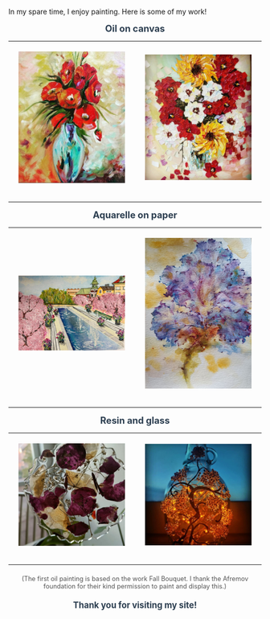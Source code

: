 

In my spare time, I enjoy painting. Here is some of my work!

<div style="text-align: center; font-size: 1.3em; color: #2c3e50; margin-bottom: 10px;">
  <strong>Oil on canvas</strong>
</div>

<table>
  <tr>
    <td style="text-align: center; padding: 20px;">
      <img src="assets/images/IMG_20241020_051207.jpg" alt="Painting 2" style="width: 300px; height: auto;">
      <p></p>
    </td>
    <td style="text-align: center; padding: 20px;">
      <img src="assets/images/IMG-20240929-WA0019.jpg" alt="Painting 6" style="width: 300px; height: auto;">
      <p></p>
    </td>
  </tr>
</table>

<div style="text-align: center; font-size: 1.3em; color: #2c3e50; margin-bottom: 10px;">
  <strong>Aquarelle on paper</strong>
</div>

<table>
  <tr>
    <td style="text-align: center; padding: 20px;">
      <img src="assets/images/IMG_20241020_050851.jpg" alt="Painting 1" style="width: 300px; height: auto; object-fit: cover;">
      <p></p>
    </td>
    <td style="text-align: center; padding: 20px;">
      <img src="assets/images/IMG-20240929-WA0006.jpg" alt="Painting 3" style="width: 300px; height: auto; object-fit: cover;">
      <p></p>
    </td>
  </tr>
</table>

<div style="text-align: center; font-size: 1.3em; color: #2c3e50; margin-bottom: 10px;">
  <strong>Resin and glass</strong>
</div>

<table>
  <tr>
    <td style="text-align: center; padding: 20px;">
      <img src="assets/images/IMG-20240929-WA0014.jpg" alt="Painting 4" style="width: 300px; height: auto;">
      <p></p>
    </td>
    <td style="text-align: center; padding: 20px;">
      <img src="assets/images/IMG-20240929-WA0015.jpg" alt="Painting 5" style="width: 300px; height: auto;">
      <p></p>
    </td>
  </tr>
</table>

<div style="font-size: 0.9em; color: #555; text-align: center; margin-top: 20px;">
  (The first oil painting is based on the work Fall Bouquet. I thank the Afremov foundation for their kind permission to paint and display this.)
</div>

<div style="font-size: 1.2em; color: #2c3e50; text-align: center; margin-top: 20px;">
  <strong>Thank you for visiting my site!</strong>
</div>
